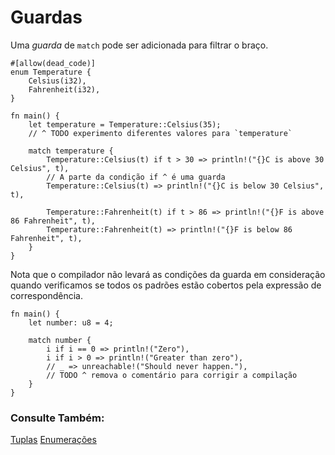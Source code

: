 # Guardas

Uma *guarda* de `match` pode ser adicionada para filtrar o braço.

```rust,editable
#[allow(dead_code)]
enum Temperature {
    Celsius(i32),
    Fahrenheit(i32),
}

fn main() {
    let temperature = Temperature::Celsius(35);
    // ^ TODO experimento diferentes valores para `temperature`

    match temperature {
        Temperature::Celsius(t) if t > 30 => println!("{}C is above 30 Celsius", t),
        // A parte da condição if ^ é uma guarda
        Temperature::Celsius(t) => println!("{}C is below 30 Celsius", t),

        Temperature::Fahrenheit(t) if t > 86 => println!("{}F is above 86 Fahrenheit", t),
        Temperature::Fahrenheit(t) => println!("{}F is below 86 Fahrenheit", t),
    }
}
```

Nota que o compilador não levará as condições da guarda em consideração quando verificamos se todos os padrões estão cobertos pela expressão de correspondência.

```rust,editable,ignore,mdbook-runnable
fn main() {
    let number: u8 = 4;

    match number {
        i if i == 0 => println!("Zero"),
        i if i > 0 => println!("Greater than zero"),
        // _ => unreachable!("Should never happen."),
        // TODO ^ remova o comentário para corrigir a compilação
    }
}
```

### Consulte Também:

[Tuplas](../../primitives/tuples.md)
[Enumerações](../../custom_types/enum.md)
